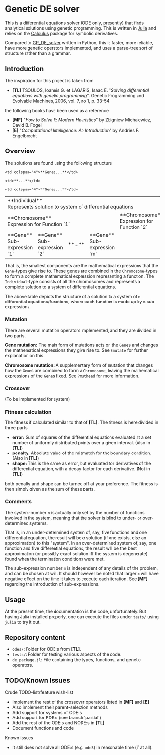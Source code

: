 # Genetic DE solver

This is a differential equations solver (ODE only, presently) that finds analytical solutions using genetic programming. This is written in [Julia](https://github.com/JuliaLang/julia) and relies on the [Calculus](https://github.com/johnmyleswhite/Calculus.jl) package for symbolic derivatives.

Compared to [GP_DE_solver](https://github.com/johanbluecreek/GP_DE_solver) written in Python, this is faster, more reliable, have more genetic operators implemented, and uses a parse-tree sort of structure rather than a grammar.

## Introduction

The inspiration for this project is taken from

* **[TL]** TSOULOS, Ioannis G. et LAGARIS, Isaac E. "*Solving differential equations with genetic programming*". Genetic Programming and Evolvable Machines, 2006, vol. 7, no 1, p. 33-54.

the following books have been used as a reference

* **[MF]** "*How to Solve It: Modern Heuristics*" by Zbigniew Michalewicz, David
B. Fogel
* **[E]** "*Computational Intelligence: An Introduction*" by Andries P.
Engelbrecht

## Overview

The solutions are found using the following structure

<table>
  <tr>
    <td colspan="13">**Individual**<br/> Represents solution to system of differential equations </td>
  </tr>
  <tr>
    <td colspan="4">**Chromosome**<br/> Expression for Function `1` </td>
    <td colspan="4">**Chromosome**<br/> Expression for Function `2` </td>
    <td >**...**</td>
    <td colspan="4">**Chromosome**<br/> Expression for Function `n`</td>
  </tr>
  <tr>
    <td>**Gene**<br/> Sub-expression `1` </td>
    <td>**Gene**<br/> Sub-expression `2` </td>
    <td>**...**</td>
    <td>**Gene**<br/> Sub-expression `m` </td>

    <td colspan="4">**Genes...**</td>

    <td>**...**</td>

    <td colspan="4">**Genes...**</td>
  </tr>
</table>

That is, the smallest components are the mathematical expressions that the `Gene`-types give rise to. These genes are combined in the `Chromosome`-types to form a complete mathematical expression representing a function. The `Individual`-type consists of all the chromosomes and represents a complete solution to a system of differential equations.

The above table depicts the structure of a solution to a system of `n` differential equations/functions, where each function is made up by `m` sub-expressions.

### Mutation

There are several mutation operators implemented, and they are divided in two parts.

**Gene mutation:** The main form of mutations acts on the `Gene`s and changes the mathematical expressions they give rise to. See `?mutate` for further explanation on this.

**Chromosome mutation:** A supplementary form of mutation that changes how the `Gene`s are combined to form a `Chromosome`, leaving the mathematical expressions of the `Gene`s fixed. See `?muthead` for more information.

### Crossover

(To be implemented for system)

### Fitness calculation

The fitness if calculated similar to that of **[TL]**. The fitness is here divided in three parts

* **error:** Sum of squares of the differential equations evaluated at a set number of uniformly distributed points over a given interval. (Also in **[TL]**)
* **penalty:** Absolute value of the mismatch for the boundary condition. (Also in **[TL]**)
* **shape:** This is the same as error, but evaluated for derivatives of the differential equation, with a decay-factor for each derivative. (Not in **[TL]**)

both penalty and shape can be turned off at your preference. The fitness is then simply given as the sum of these parts.

### Comments

The system-number `n` is actually only set by the number of functions involved in the system, meaning that the solver is blind to under- or over-determined systems.

That is, in an under-determined system of, say, five functions and one differential equation, the result will be *a* solution (if one exists, else an approximation) to this "system". In an over-determined system of, say, one function and five differential equations, the result will be the best approximation (or possibly exact solution iff the system is degenerate) found when the termination conditions were met.

The sub-expression number `m` is independent of any details of the problem, and can be chosen at will. It should however be noted that larger `m` will have negative effect on the time it takes to execute each iteration. See **[MF]** regarding the introduction of sub-expressions.

## Usage

At the present time, the documentation is the code, unfortunately. But having Julia installed properly, one can execute the files under `tests/` using `julia` to try it out.

## Repository content

* `odes/`: Folder for ODE:s from **[TL]**.
* `tests/`: Folder for testing various aspects of the code.
* `de_package.jl`: File containing the types, functions, and genetic operators.

## TODO/Known issues

Crude TODO-list/feature wish-list

* Implement the rest of the crossover operators listed in **[MF]** and **[E]**
* Also implement their parent-selection methods
* Add support for systems of ODE:s
* Add support for PDE:s (see branch 'partial')
* Add the rest of the ODE:s and NODE:s in **[TL]**
* Document functions and code

Known issues

* It still does not solve all ODE:s (e.g. `ode3`) in reasonable time (if at all).

